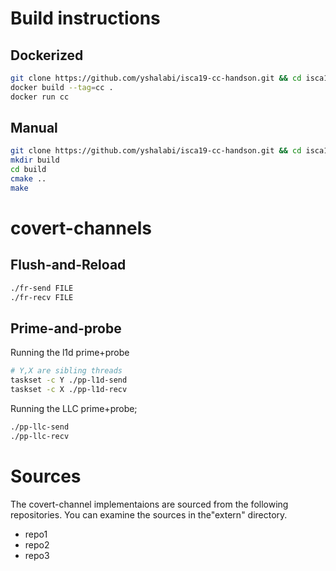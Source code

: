 # Build instructions
## Dockerized
```sh
git clone https://github.com/yshalabi/isca19-cc-handson.git && cd isca19-cc-handson
docker build --tag=cc .
docker run cc
```

## Manual
```sh
git clone https://github.com/yshalabi/isca19-cc-handson.git && cd isca19-cc-handson
mkdir build
cd build
cmake ..
make
```
# covert-channels
## Flush-and-Reload
```sh
./fr-send FILE
./fr-recv FILE
```

## Prime-and-probe
Running the l1d prime+probe
```sh
# Y,X are sibling threads
taskset -c Y ./pp-l1d-send
taskset -c X ./pp-l1d-recv
```

Running the LLC prime+probe;
```sh
./pp-llc-send
./pp-llc-recv
```

# Sources
The covert-channel implementaions are sourced from the following repositories. You can examine the sources in  the"extern" directory.
- repo1
- repo2
- repo3
